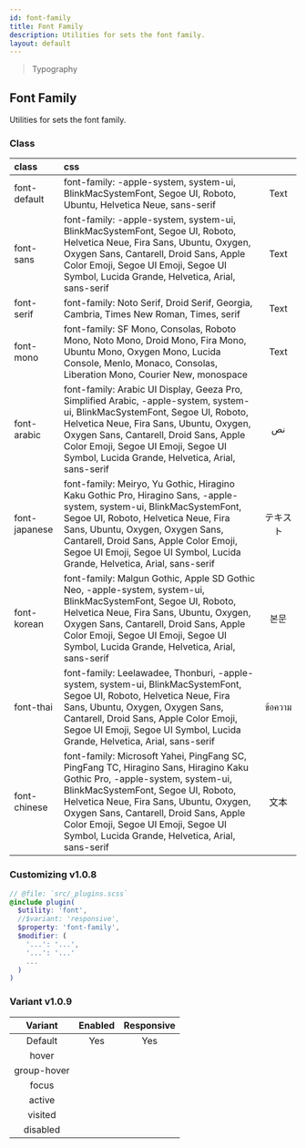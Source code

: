 ```yaml
---
id: font-family
title: Font Family
description: Utilities for sets the font family.
layout: default
---
```


> Typography

## Font Family

Utilities for sets the font family.

### Class

| <span class="px-3 py-1 text-white bg-charcoal-100 rounded-full">class</span> | <span class="px-3 py-1 text-white bg-charcoal-100 rounded-full">css</span> | |
|:--|:--|:-:|
| font-default | font-family: -apple-system, system-ui, BlinkMacSystemFont, Segoe UI, Roboto, Ubuntu, Helvetica Neue, sans-serif | <y class="px-2 text-lg font-default bg-white">Text</y> |
| font-sans | font-family: -apple-system, system-ui, BlinkMacSystemFont, Segoe UI, Roboto, Helvetica Neue, Fira Sans, Ubuntu, Oxygen, Oxygen Sans, Cantarell, Droid Sans, Apple Color Emoji, Segoe UI Emoji, Segoe UI Symbol, Lucida Grande, Helvetica, Arial, sans-serif | <y class="px-2 text-lg font-sans bg-white">Text</y> |
| font-serif | font-family: Noto Serif, Droid Serif, Georgia, Cambria, Times New Roman, Times, serif | <y class="px-2 text-lg font-serif bg-white">Text</y> |
| font-mono | font-family: SF Mono, Consolas, Roboto Mono, Noto Mono, Droid Mono, Fira Mono, Ubuntu Mono, Oxygen Mono, Lucida Console, Menlo, Monaco, Consolas, Liberation Mono, Courier New, monospace | <y class="px-2 text-lg font-mono bg-white">Text</y> |
| font-arabic | font-family: Arabic UI Display, Geeza Pro, Simplified Arabic, -apple-system, system-ui, BlinkMacSystemFont, Segoe UI, Roboto, Helvetica Neue, Fira Sans, Ubuntu, Oxygen, Oxygen Sans, Cantarell, Droid Sans, Apple Color Emoji, Segoe UI Emoji, Segoe UI Symbol, Lucida Grande, Helvetica, Arial, sans-serif | <y class="px-2 text-lg font-arabic bg-white">نص</y> |
| font-japanese | font-family: Meiryo, Yu Gothic, Hiragino Kaku Gothic Pro, Hiragino Sans, -apple-system, system-ui, BlinkMacSystemFont, Segoe UI, Roboto, Helvetica Neue, Fira Sans, Ubuntu, Oxygen, Oxygen Sans, Cantarell, Droid Sans, Apple Color Emoji, Segoe UI Emoji, Segoe UI Symbol, Lucida Grande, Helvetica, Arial, sans-serif | <y class="px-2 text-lg font-japanese bg-white">テキスト</y> |
| font-korean | font-family: Malgun Gothic, Apple SD Gothic Neo, -apple-system, system-ui, BlinkMacSystemFont, Segoe UI, Roboto, Helvetica Neue, Fira Sans, Ubuntu, Oxygen, Oxygen Sans, Cantarell, Droid Sans, Apple Color Emoji, Segoe UI Emoji, Segoe UI Symbol, Lucida Grande, Helvetica, Arial, sans-serif | <y class="px-2 text-lg font-korean bg-white">본문</y> |
| font-thai | font-family: Leelawadee, Thonburi, -apple-system, system-ui, BlinkMacSystemFont, Segoe UI, Roboto, Helvetica Neue, Fira Sans, Ubuntu, Oxygen, Oxygen Sans, Cantarell, Droid Sans, Apple Color Emoji, Segoe UI Emoji, Segoe UI Symbol, Lucida Grande, Helvetica, Arial, sans-serif | <y class="px-2 text-lg font-thai bg-white">ข้อความ</y> |
| font-chinese | font-family: Microsoft Yahei, PingFang SC, PingFang TC, Hiragino Sans, Hiragino Kaku Gothic Pro, -apple-system, system-ui, BlinkMacSystemFont, Segoe UI, Roboto, Helvetica Neue, Fira Sans, Ubuntu, Oxygen, Oxygen Sans, Cantarell, Droid Sans, Apple Color Emoji, Segoe UI Emoji, Segoe UI Symbol, Lucida Grande, Helvetica, Arial, sans-serif | <y class="px-2 text-lg font-chinese bg-white">文本</y> |


### Customizing <span class="ml-1 px-2 py-1 text-sm text-gray-600 bg-gray-300">v1.0.8</span>

```scss
// @file: `src/_plugins.scss`
@include plugin(
  $utility: 'font',
  //$variant: 'responsive',
  $property: 'font-family',
  $modifier: (
    '...': '...',
    '...': '...'
    ...
  )
)
```

### Variant <span class="ml-1 px-2 py-1 text-sm text-gray-600 bg-gray-300">v1.0.9</span>

| <span class="font-semibold underline">Variant</span> | <span class="font-semibold underline">Enabled</span> | <span class="font-semibold underline">Responsive</span> |
|:-:|:-:|:-:|
| Default | Yes | Yes |
| hover| | |
| group-hover | | |
| focus | | |
| active | | |
| visited | | |
| disabled | | |
